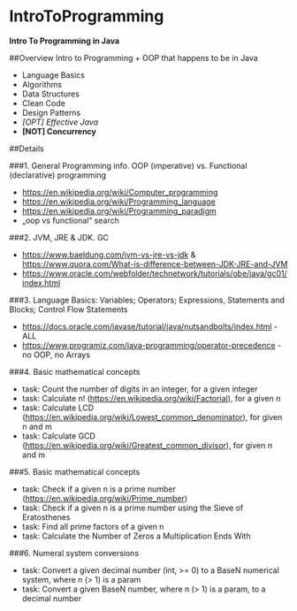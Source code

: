 # IntroToProgramming
**Intro To Programming in Java**


##Overview
Intro to Programming + OOP that happens to be in Java
  - Language Basics
  - Algorithms
  - Data Structures
  - Clean Code
  - Design Patterns
  - _[OPT] Effective Java_
  - **[NOT] Concurrency** 


##Details

###1. General Programming info. OOP (imperative) vs. Functional (declarative) programming
  - https://en.wikipedia.org/wiki/Computer_programming
  - https://en.wikipedia.org/wiki/Programming_language
  - https://en.wikipedia.org/wiki/Programming_paradigm
  - „oop vs functional“ search

###2. JVM, JRE & JDK. GC
  - https://www.baeldung.com/jvm-vs-jre-vs-jdk & https://www.quora.com/What-is-difference-between-JDK-JRE-and-JVM
  - https://www.oracle.com/webfolder/technetwork/tutorials/obe/java/gc01/index.html

###3. Language Basics: Variables; Operators; Expressions, Statements and Blocks; Control Flow Statements
  - https://docs.oracle.com/javase/tutorial/java/nutsandbolts/index.html - ALL
  - https://www.programiz.com/java-programming/operator-precedence - no OOP, no Arrays

###4. Basic mathematical concepts
  - task: Count the number of digits in an integer, for a given integer
  - task: Calculate n! (https://en.wikipedia.org/wiki/Factorial), for a given n
  - task: Calculate LCD (https://en.wikipedia.org/wiki/Lowest_common_denominator), for given n and m
  - task: Calculate GCD (https://en.wikipedia.org/wiki/Greatest_common_divisor), for given n and m

###5. Basic mathematical concepts
  - task: Check if a given n is a prime number (https://en.wikipedia.org/wiki/Prime_number)
  - task: Check if a given n is a prime number using the Sieve of Eratosthenes
  - task: Find all prime factors of a given n
  - task: Calculate the Number of Zeros a Multiplication Ends With

###6. Numeral system conversions
  - task: Convert a given decimal number (int, >= 0) to a BaseN numerical system, where n (> 1) is a param
  - task: Convert a given BaseN number, where n (> 1) is a param, to a decimal number

